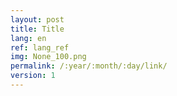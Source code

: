 ```yaml
---
layout: post
title: Title
lang: en
ref: lang_ref
img: None_100.png
permalink: /:year/:month/:day/link/
version: 1
---
```

